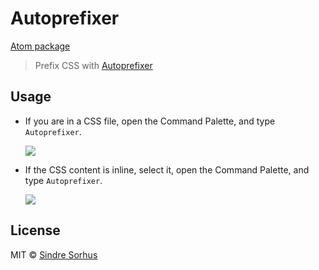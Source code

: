 # Autoprefixer

[Atom package](https://atom.io/packages/autoprefixer)

> Prefix CSS with [Autoprefixer](https://github.com/ai/autoprefixer)


## Usage

* If you are in a CSS file, open the Command Palette, and type `Autoprefixer`.

  ![](https://f.cloud.github.com/assets/1223565/2284892/51b999b2-9fce-11e3-9e9d-5e6a9cb4e933.gif)

* If the CSS content is inline, select it, open the Command Palette, and type
  `Autoprefixer`.

  ![](https://f.cloud.github.com/assets/1223565/2284893/51e4bd18-9fce-11e3-8b1a-282f664593e9.gif)


## License

MIT © [Sindre Sorhus](http://sindresorhus.com)
